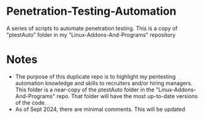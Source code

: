 # Penetration-Testing-Automation
A series of scripts to automate penetration testing. This is a copy of "ptestAuto" folder in my "Linux-Addons-And-Programs" repository

# Notes
- The purpose of this duplicate repo is to highlight my pentesting automation knowledge and skills to recruiters and/or hiring managers. This folder is a near-copy of the ptestAuto folder in the "Linux-Addons-And-Programs" repo. That folder will have the most up-to-date versions of the code.
- As of Sept 2024, there are minimal comments. This will be updated